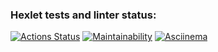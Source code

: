 ### Hexlet tests and linter status:
[![Actions Status](https://github.com/evgenofon/java-project-61/workflows/hexlet-check/badge.svg)](https://github.com/evgenofon/java-project-61/actions)
[![Maintainability](https://api.codeclimate.com/v1/badges/10d3b983da6b72044800/maintainability)](https://codeclimate.com/github/evgenofon/java-project-61/maintainability)
[![Asciinema](https://asciinema.org/a/570484)](https://asciinema.org/a/570484)
